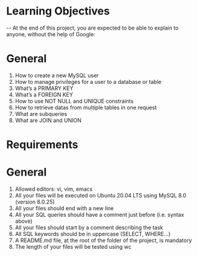 # Learning Objectives
-- At the end of this project, you are expected to be able to explain to anyone, without the help of Google:

# General
1. How to create a new MySQL user
2. How to manage privileges for a user to a database or table
3. What’s a PRIMARY KEY
4. What’s a FOREIGN KEY
5. How to use NOT NULL and UNIQUE constraints
6. How to retrieve datas from multiple tables in one request
7. What are subqueries
8. What are JOIN and UNION

# Requirements
# General
1. Allowed editors: vi, vim, emacs
2. All your files will be executed on Ubuntu 20.04 LTS using MySQL 8.0 (version 8.0.25)
3. All your files should end with a new line
4. All your SQL queries should have a comment just before (i.e. syntax above)
5. All your files should start by a comment describing the task
6. All SQL keywords should be in uppercase (SELECT, WHERE…)
7. A README.md file, at the root of the folder of the project, is mandatory
8. The length of your files will be tested using wc

